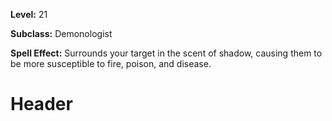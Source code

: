 <!-- TITLE: Spell: Scent Of Shadow -->
<!-- SUBTITLE:  -->

**Level:** 21

**Subclass:** Demonologist

**Spell Effect:** Surrounds your target in the scent of shadow, causing them to be more susceptible to fire, poison, and disease.

# Header